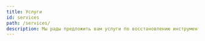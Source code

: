 ```yaml
---
title: Услуги
id: services
path: /services/
description: Мы рады предложить вам услуги по восстановлению инструмента с нанесением высокопрочных, износостойких PVD- и DLC-покрытий.
---
```

